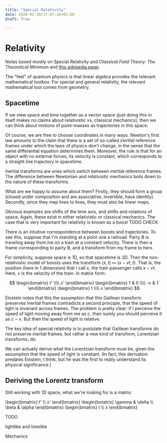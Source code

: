 ```yaml
---
title: "Special Relativity"
date: 2020-02-26T17:07:24+01:00
draft: True

---
```


<script type="text/javascript" async
  src="https://cdn.mathjax.org/mathjax/latest/MathJax.js?config=TeX-AMS-MML_HTMLorMML">
  MathJax.Hub.Config({
  tex2jax: {
    inlineMath: [['$','$'], ['\\(','\\)']],
    displayMath: [['$$','$$']],
    processEscapes: true,
    processEnvironments: true,
    skipTags: ['script', 'noscript', 'style', 'textarea', 'pre'],
    TeX: { equationNumbers: { autoNumber: "AMS" },
         extensions: ["AMSmath.js", "AMSsymbols.js"] }
  }
  });
  MathJax.Hub.Queue(function() {
    // Fix <code> tags after MathJax finishes running. This is a
    // hack to overcome a shortcoming of Markdown. Discussion at
    // https://github.com/mojombo/jekyll/issues/199
    var all = MathJax.Hub.getAllJax(), i;
    for(i = 0; i < all.length; i += 1) {
        all[i].SourceElement().parentNode.className += ' has-jax';
    }
  });

  MathJax.Hub.Config({
  // Autonumbering by mathjax
  TeX: { equationNumbers: { autoNumber: "AMS" } }
  });

</script>


$\newcommand{\R}{\mathbb{R}}$
$\newcommand{\C}{\mathbb{C}}$
$\newcommand{\N}{\mathbb{N}}$
$\newcommand{\Z}{\mathbb{Z}}$

# Relativity

Notes based mostly on Special Relativity and *Classical Field Theory: The Theoretical Minimum* and [this wikipedia page](https://en.wikipedia.org/wiki/Derivations_of_the_Lorentz_transformations).

The "feel" of quantum physics is that linear algebra provides the relevant mathematical toolbox. For special and general relativity, the relevant mathematical tool comes from geometry.

## Spacetime

If we view space and time together as a vector space (just doing this in itself makes no claims about relativistic vs. classical mechanics), then we can think about motions of point-masses as trajectories in this space.

Of course, we are free to choose coordinates in many ways. Newton's first law amounts to the claim that there is a set of so-called *inertial* reference frames under which the laws of physics don't change, in the sense that the same differential equation determines them. Moreover, the rule is that for an object with no external forces, its velocity is constant, which corresponds to a straight line trajectory in spacetime.

Inertial transforms are ones which switch between inertial reference frames. The difference between Newtonian and relativistic mechanics boils down to the nature of these transforms.

What are we happy to assume about them? Firstly, they should form a group (closed under composition and are associative, invertible, have identity). Secondly, since they map lines to lines, they must also be linear maps.

Obvious examples are shifts of the time axis, and shifts and rotations of space. Again, these exist in either relativistic or classical mechanics. The case that is very important for relativity is known as a *boost* TODO CHECK

There is an intuitive correspondence between boosts and trajectories. To see this, suppose that I'm standing at a point one a railroad. Party B is traveling away from me on a train at a constant velocity. There is then a frame corresponding to party B, and a transform from my frame to hers.

For simplicity, suppose space is 1D, so that spacetime is 2D. Then the non-relativistic model of boosts uses the transform $(x,t)\mapsto(x-vt,t)$. That is, the position (here in 1 dimension) that I call $x$, the train passenger calls $x-vt$. Here, $v$ is the velocity of the train. In matrix form:

$$ \begin{bmatrix} t' \\\\ x'
\end{bmatrix} \begin{bmatrix} 1 & 0 \\\\ -v & 1
\end{bmatrix} \begin{bmatrix} t \\\\ x
\end{bmatrix} $$

Einstein notes that this the assumption that this Galilean transform preserves inertial frames contradicts a second principle, that the speed of light is invariant across frames. The problem is pretty clear: if I perceive the speed of light moving away from me as $c$, then surely you should perceive it as $c-v$. But then the speed of light is relative.

The key idea of special relativity is to postulate that Galilean transforms do not preserve inertial frames, but rather a new kind of transform, Lorentzian transforms, do.

We can actually derive what the Lorentzian transform must be, given the assumption that the speed of light is constant. (In fact, this derivation predates Einstein, I think, but he was the first to really understand its physical significance.)

## Deriving the Lorentz transform

Still working with 1D space, what we're looking for is a matrix:

$$ $$ \begin{bmatrix} t' \\\\ x'
\end{bmatrix} \begin{bmatrix} \gamma & \delta \\\\ \beta & \alpha
\end{bmatrix} \begin{bmatrix} t \\\\ x
\end{bmatrix} $$ $$

TODO


lightlike and timelike

Mechanics
